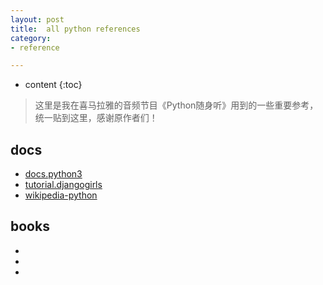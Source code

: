 ```yaml
---
layout: post
title:  all python references
category: 
- reference  

---
```


* content
{:toc}

> 这里是我在喜马拉雅的音频节目《Python随身听》用到的一些重要参考，统一贴到这里，感谢原作者们！


## docs

- [docs.python3](https://docs.python.org/3/tutorial/index.html)
- [tutorial.djangogirls](https://tutorial.djangogirls.org/zh/python_introduction/)
- [wikipedia-python](https://zh.wikipedia.org/wiki/Python)

## books

- []()
- []()
- []()